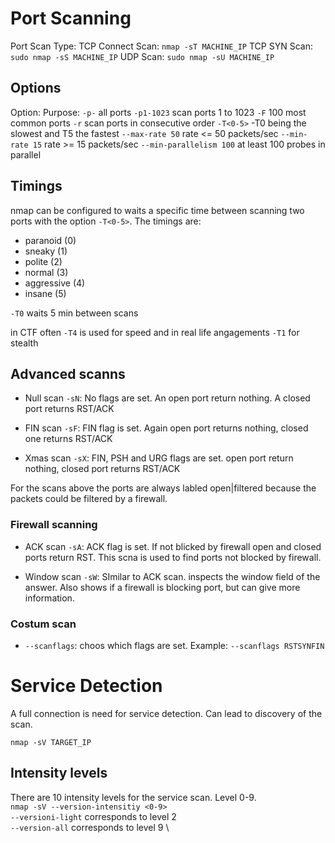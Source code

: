 # Port Scanning
Port Scan Type:
TCP Connect Scan: `nmap -sT MACHINE_IP`
TCP SYN Scan: `sudo nmap -sS MACHINE_IP`
UDP Scan: `sudo nmap -sU MACHINE_IP`

## Options
Option: 				Purpose:
`-p-` 					all ports
`-p1-1023` 				scan ports 1 to 1023
`-F` 					100 most common ports
`-r` 					scan ports in consecutive order
`-T<0-5>` 				-T0 being the slowest and T5 the fastest
`--max-rate 50` 		rate <= 50 packets/sec
`--min-rate 15` 		rate >= 15 packets/sec
`--min-parallelism 100` at least 100 probes in parallel

## Timings
nmap can be configured to waits a specific time between scanning two ports with the option `-T<0-5>`. The timings are:
- paranoid (0)
- sneaky (1)
- polite (2)
- normal (3)
- aggressive (4)
- insane (5)

`-T0` waits 5 min between scans

in CTF often `-T4` is used for speed and in real life angagements `-T1` for stealth

## Advanced scanns
- Null scan `-sN`: No flags are set. An open port return nothing. A closed port returns RST/ACK

- FIN scan `-sF`: FIN flag is set. Again open port returns nothing, closed one returns RST/ACK

- Xmas scan `-sX`: FIN, PSH and URG flags are set. open port return nothing, closed port returns RST/ACK

For the scans above the ports are always labled open|filtered because the packets could be filtered by a firewall.

### Firewall scanning
- ACK scan `-sA`: ACK flag is set. If not blicked by firewall open and closed ports return RST. This scna is used to find ports not blocked by firewall.

- Window scan `-sW`: SImilar to ACK scan. inspects the window field of the answer. Also shows if a firewall is blocking port, but can give more information.

### Costum scan
- `--scanflags`: choos which flags are set. Example: `--scanflags RSTSYNFIN`

# Service Detection

A full connection is need for service detection. Can lead to discovery of the scan.

`nmap -sV TARGET_IP`

## Intensity levels
There are 10 intensity levels for the service scan. Level 0-9. \
`nmap -sV --version-intensitiy <0-9>` \
`--versioni-light` corresponds to level 2 \
`--version-all` corresponds to level 9 \

